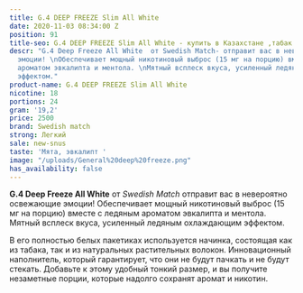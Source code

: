 ```yaml
---
title: G.4 DEEP FREEZE Slim All White
date: 2020-11-03 08:34:00 Z
position: 91
title-seo: G.4 DEEP FREEZE Slim All White - купить в Казахстане ,табак.
descr: "G.4 Deep Freeze All White  от Swedish Match- отправит вас в невероятно освежающие
  эмоции! \nОбеспечивает мощный никотиновый выброс (15 мг на порцию) вместе с ледяным
  ароматом эвкалипта и ментола. \nМятный всплеск вкуса, усиленный ледяным охлаждающим
  эффектом."
product-name: G.4 DEEP FREEZE Slim All White
nicotine: 18
portions: 24
gram: '19,2'
price: 2500
brand: Swedish match
strong: Легкий
sale: new-snus
taste: 'Мята, эвкалипт '
image: "/uploads/General%20deep%20freeze.png"
has_availability: false
---
```


**G.4 Deep Freeze All White** от *Swedish Match* 
отправит вас в невероятно освежающие эмоции! 
Обеспечивает мощный никотиновый выброс (15 мг на порцию) вместе с ледяным ароматом эвкалипта и ментола. 
Мятный всплеск вкуса, усиленный ледяным охлаждающим эффектом.

В его полностью белых пакетиках используется начинка, состоящая как из табака, так и из натуральных растительных волокон. 
Инновационный наполнитель, который гарантирует, что они не будут пачкать и не будут стекать. 
Добавьте к этому удобный тонкий размер, и вы получите незаметные порции, которые надолго сохранят аромат и никотин.